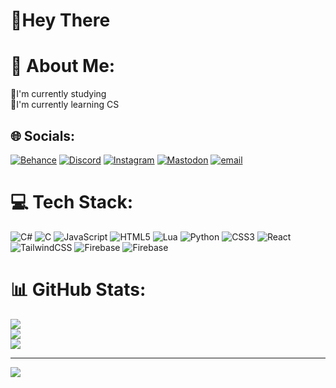# 👋Hey There

# 💫 About Me:
📖I'm currently studying<br>🌱I'm currently learning CS


## 🌐 Socials:
[![Behance](https://img.shields.io/badge/Behance-1769ff?logo=behance&logoColor=white)](https://behance.net/mohamedbuisness) [![Discord](https://img.shields.io/badge/Discord-%237289DA.svg?logo=discord&logoColor=white)](https://discord.gg/https://discord.gg/CYkmvJrYrn) [![Instagram](https://img.shields.io/badge/Instagram-%23E4405F.svg?logo=Instagram&logoColor=white)](https://instagram.com/_mohamed_m1_) [![Mastodon](https://img.shields.io/badge/-MASTODON-%232B90D9?logo=mastodon&logoColor=white)](https://mastodon.social/@mohamedbuisness2) [![email](https://img.shields.io/badge/Email-D14836?logo=gmail&logoColor=white)](mailto:mohamedbuisness2@gmail.com) 

# 💻 Tech Stack:
![C#](https://img.shields.io/badge/c%23-%23239120.svg?style=for-the-badge&logo=csharp&logoColor=white) ![C](https://img.shields.io/badge/c-%2300599C.svg?style=for-the-badge&logo=c&logoColor=white) ![JavaScript](https://img.shields.io/badge/javascript-%23323330.svg?style=for-the-badge&logo=javascript&logoColor=%23F7DF1E) ![HTML5](https://img.shields.io/badge/html5-%23E34F26.svg?style=for-the-badge&logo=html5&logoColor=white) ![Lua](https://img.shields.io/badge/lua-%232C2D72.svg?style=for-the-badge&logo=lua&logoColor=white) ![Python](https://img.shields.io/badge/python-3670A0?style=for-the-badge&logo=python&logoColor=ffdd54) ![CSS3](https://img.shields.io/badge/css3-%231572B6.svg?style=for-the-badge&logo=css3&logoColor=white) ![React](https://img.shields.io/badge/react-%2320232a.svg?style=for-the-badge&logo=react&logoColor=%2361DAFB) ![TailwindCSS](https://img.shields.io/badge/tailwindcss-%2338B2AC.svg?style=for-the-badge&logo=tailwind-css&logoColor=white) ![Firebase](https://img.shields.io/badge/firebase-%23039BE5.svg?style=for-the-badge&logo=firebase) ![Firebase](https://img.shields.io/badge/firebase-a08021?style=for-the-badge&logo=firebase&logoColor=ffcd34)
# 📊 GitHub Stats:
![](https://github-readme-stats.vercel.app/api?username=DSMohamed&theme=dark&hide_border=false&include_all_commits=false&count_private=false)<br/>
![](https://nirzak-streak-stats.vercel.app/?user=DSMohamed&theme=dark&hide_border=false)<br/>
![](https://github-readme-stats.vercel.app/api/top-langs/?username=DSMohamed&theme=dark&hide_border=false&include_all_commits=false&count_private=false&layout=compact)

---
[![](https://visitcount.itsvg.in/api?id=DSMohamed&icon=0&color=0)](https://visitcount.itsvg.in)

<!-- Proudly created with GPRM ( https://gprm.itsvg.in ) -->

